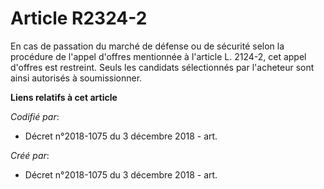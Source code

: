 # Article R2324-2

En cas de passation du marché de défense ou de sécurité selon la procédure de l'appel d'offres mentionnée à l'article L.
2124-2, cet appel d'offres est restreint. Seuls les candidats sélectionnés par l'acheteur sont ainsi autorisés à
soumissionner.

**Liens relatifs à cet article**

_Codifié par_:

  - Décret n°2018-1075 du 3 décembre 2018 - art.

_Créé par_:

  - Décret n°2018-1075 du 3 décembre 2018 - art.
